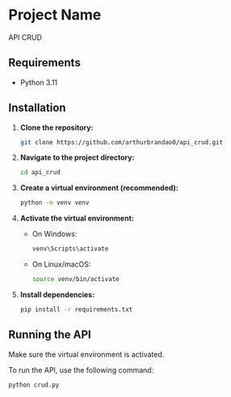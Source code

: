 # Project Name

API CRUD
## Requirements

- Python 3.11

## Installation

1. **Clone the repository:**

    ```bash
    git clone https://github.com/arthurbrandao0/api_crud.git
    ```

2. **Navigate to the project directory:**

    ```bash
    cd api_crud
    ```

3. **Create a virtual environment (recommended):**

    ```bash
    python -m venv venv
    ```

4. **Activate the virtual environment:**

    - On Windows:

        ```bash
        venv\Scripts\activate
        ```

    - On Linux/macOS:

        ```bash
        source venv/bin/activate
        ```

5. **Install dependencies:**

    ```bash
    pip install -r requirements.txt
    ```

## Running the API

Make sure the virtual environment is activated.

To run the API, use the following command:

```bash
python crud.py